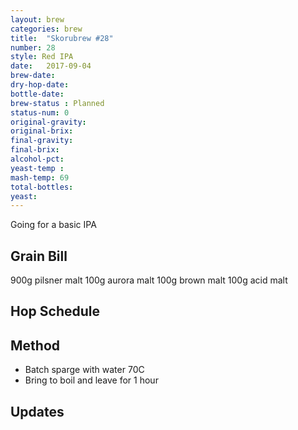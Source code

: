 ```yaml
---
layout: brew
categories: brew
title:  "Skorubrew #28"
number: 28
style: Red IPA
date:   2017-09-04
brew-date: 
dry-hop-date: 
bottle-date: 
brew-status : Planned
status-num: 0
original-gravity: 
original-brix: 
final-gravity: 
final-brix: 
alcohol-pct: 
yeast-temp : 
mash-temp: 69
total-bottles: 
yeast: 
---
```


Going for a basic IPA

Grain Bill
-----

900g pilsner malt
100g aurora malt
100g brown malt
100g acid malt


Hop Schedule
-------------


Method
-------

* Batch sparge with water 70C
* Bring to boil and leave for 1 hour


Updates
-------


